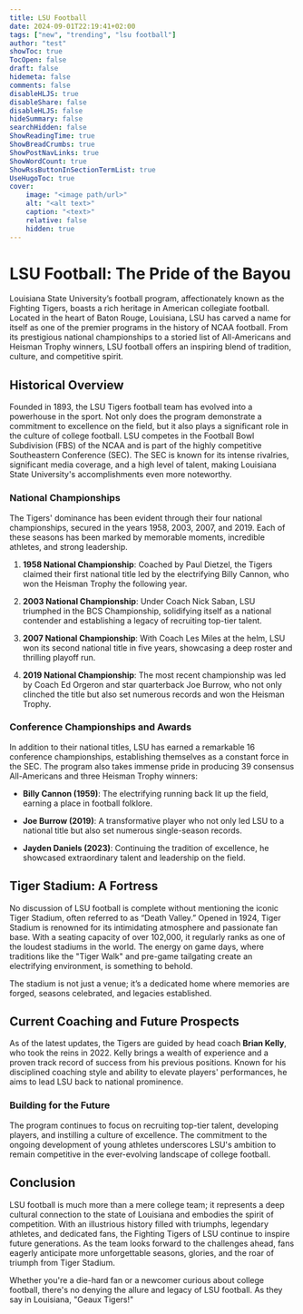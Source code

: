 ```yaml
---
title: LSU Football
date: 2024-09-01T22:19:41+02:00
tags: ["new", "trending", "lsu football"]
author: "test"
showToc: true
TocOpen: false
draft: false
hidemeta: false
comments: false
disableHLJS: true
disableShare: false
disableHLJS: false
hideSummary: false
searchHidden: false
ShowReadingTime: true
ShowBreadCrumbs: true
ShowPostNavLinks: true
ShowWordCount: true
ShowRssButtonInSectionTermList: true
UseHugoToc: true
cover:
    image: "<image path/url>"
    alt: "<alt text>"
    caption: "<text>"
    relative: false
    hidden: true
---
```

# LSU Football: The Pride of the Bayou

Louisiana State University’s football program, affectionately known as the Fighting Tigers, boasts a rich heritage in American collegiate football. Located in the heart of Baton Rouge, Louisiana, LSU has carved a name for itself as one of the premier programs in the history of NCAA football. From its prestigious national championships to a storied list of All-Americans and Heisman Trophy winners, LSU football offers an inspiring blend of tradition, culture, and competitive spirit.

## Historical Overview

Founded in 1893, the LSU Tigers football team has evolved into a powerhouse in the sport. Not only does the program demonstrate a commitment to excellence on the field, but it also plays a significant role in the culture of college football. LSU competes in the Football Bowl Subdivision (FBS) of the NCAA and is part of the highly competitive Southeastern Conference (SEC). The SEC is known for its intense rivalries, significant media coverage, and a high level of talent, making Louisiana State University's accomplishments even more noteworthy.

### National Championships

The Tigers' dominance has been evident through their four national championships, secured in the years 1958, 2003, 2007, and 2019. Each of these seasons has been marked by memorable moments, incredible athletes, and strong leadership. 

1. **1958 National Championship**: Coached by Paul Dietzel, the Tigers claimed their first national title led by the electrifying Billy Cannon, who won the Heisman Trophy the following year.
  
2. **2003 National Championship**: Under Coach Nick Saban, LSU triumphed in the BCS Championship, solidifying itself as a national contender and establishing a legacy of recruiting top-tier talent.
  
3. **2007 National Championship**: With Coach Les Miles at the helm, LSU won its second national title in five years, showcasing a deep roster and thrilling playoff run.
  
4. **2019 National Championship**: The most recent championship was led by Coach Ed Orgeron and star quarterback Joe Burrow, who not only clinched the title but also set numerous records and won the Heisman Trophy.

### Conference Championships and Awards

In addition to their national titles, LSU has earned a remarkable 16 conference championships, establishing themselves as a constant force in the SEC. The program also takes immense pride in producing 39 consensus All-Americans and three Heisman Trophy winners:

- **Billy Cannon (1959)**: The electrifying running back lit up the field, earning a place in football folklore.
  
- **Joe Burrow (2019)**: A transformative player who not only led LSU to a national title but also set numerous single-season records.
  
- **Jayden Daniels (2023)**: Continuing the tradition of excellence, he showcased extraordinary talent and leadership on the field.

## Tiger Stadium: A Fortress

No discussion of LSU football is complete without mentioning the iconic Tiger Stadium, often referred to as “Death Valley.” Opened in 1924, Tiger Stadium is renowned for its intimidating atmosphere and passionate fan base. With a seating capacity of over 102,000, it regularly ranks as one of the loudest stadiums in the world. The energy on game days, where traditions like the "Tiger Walk" and pre-game tailgating create an electrifying environment, is something to behold.

The stadium is not just a venue; it’s a dedicated home where memories are forged, seasons celebrated, and legacies established.

## Current Coaching and Future Prospects

As of the latest updates, the Tigers are guided by head coach **Brian Kelly**, who took the reins in 2022. Kelly brings a wealth of experience and a proven track record of success from his previous positions. Known for his disciplined coaching style and ability to elevate players' performances, he aims to lead LSU back to national prominence.

### Building for the Future

The program continues to focus on recruiting top-tier talent, developing players, and instilling a culture of excellence. The commitment to the ongoing development of young athletes underscores LSU's ambition to remain competitive in the ever-evolving landscape of college football.

## Conclusion

LSU football is much more than a mere college team; it represents a deep cultural connection to the state of Louisiana and embodies the spirit of competition. With an illustrious history filled with triumphs, legendary athletes, and dedicated fans, the Fighting Tigers of LSU continue to inspire future generations. As the team looks forward to the challenges ahead, fans eagerly anticipate more unforgettable seasons, glories, and the roar of triumph from Tiger Stadium.

Whether you're a die-hard fan or a newcomer curious about college football, there's no denying the allure and legacy of LSU football. As they say in Louisiana, "Geaux Tigers!"
